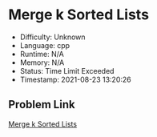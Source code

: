 # Merge k Sorted Lists

- Difficulty: Unknown
- Language: cpp
- Runtime: N/A
- Memory: N/A
- Status: Time Limit Exceeded
- Timestamp: 2021-08-23 13:20:26

## Problem Link
[Merge k Sorted Lists](https://leetcode.com/problems/merge-k-sorted-lists)


